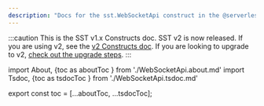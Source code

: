 ```yaml
---
description: "Docs for the sst.WebSocketApi construct in the @serverless-stack/resources package"
---
```


:::caution
This is the SST v1.x Constructs doc. SST v2 is now released. If you are using v2, see the [v2 Constructs doc](/constructs). If you are looking to upgrade to v2, [check out the upgrade steps](/upgrade-guide#upgrade-to-v20).
:::

import About, {toc as aboutToc } from './WebSocketApi.about.md'
import Tsdoc, {toc as tsdocToc } from './WebSocketApi.tsdoc.md'

<About />
<Tsdoc />

export const toc = [...aboutToc, ...tsdocToc];
